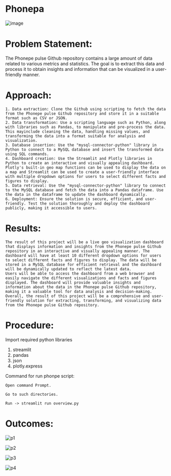 # Phonepa

![image](https://user-images.githubusercontent.com/107666598/218308092-94dcfc7c-5109-45ca-824c-9849f02584e3.png)

# Problem Statement:
  The Phonepe pulse Github repository contains a large amount of data related to various metrics and statistics. The goal is to extract this data and process it to obtain insights and information that can be visualized in a user-friendly manner.
  
# Approach:
    1. Data extraction: Clone the Github using scripting to fetch the data from the Phonepe pulse Github repository and store it in a suitable format such as CSV or JSON.
    2. Data transformation: Use a scripting language such as Python, along with libraries such as Pandas, to manipulate and pre-process the data. This mayinclude cleaning the data, handling missing values, and transforming the data into a format suitable for analysis and visualization.
    3. Database insertion: Use the "mysql-connector-python" library in Python to connect to a MySQL database and insert the transformed data using SQL commands.
    4. Dashboard creation: Use the Streamlit and Plotly libraries in Python to create an interactive and visually appealing dashboard. Plotly's built-in geo map functions can be used to display the data on a map and Streamlit can be used to create a user-friendly interface with multiple dropdown options for users to select different facts and figures to display.
    5. Data retrieval: Use the "mysql-connector-python" library to connect to the MySQL database and fetch the data into a Pandas dataframe. Use the data in the dataframe to update the dashboard dynamically.
    6. Deployment: Ensure the solution is secure, efficient, and user-friendly. Test the solution thoroughly and deploy the dashboard publicly, making it accessible to users.
    
# Results:
    The result of this project will be a live geo visualization dashboard that displays information and insights from the Phonepe pulse Github repository in an interactive and visually appealing manner. The dashboard will have at least 10 different dropdown options for users to select different facts and figures to display. The data will be stored in a MySQL database for efficient retrieval and the dashboard will be dynamically updated to reflect the latest data.
    Users will be able to access the dashboard from a web browser and easily navigate the different visualizations and facts and figures displayed. The dashboard will provide valuable insights and information about the data in the Phonepe pulse Github repository, making it a valuable tool for data analysis and decision-making.
    Overall, the result of this project will be a comprehensive and user-friendly solution for extracting, transforming, and visualizing data from the Phonepe pulse Github repository. 
    
# Procedure:

Import required python libraries 
  1. streamlit
  2. pandas
  3. json
  4. plotly.express
  
 Command for run phonpe script:
 
    Open command Prompt. 
    
    Go to such directories.
    
    Run -> streamlit run overview.py
    
# Outcomes:

![p1](https://user-images.githubusercontent.com/107666598/218307951-86dbe8e6-483c-47f3-9e39-3b868da4132c.png)

![p2](https://user-images.githubusercontent.com/107666598/218307968-b49c8114-2e85-40e9-8160-2dae945b0d58.png)

![p3](https://user-images.githubusercontent.com/107666598/218307976-7ef9ed08-a679-491a-b0cd-4f26a100b10d.png)

![p4](https://user-images.githubusercontent.com/107666598/218307980-bda43c7f-62f1-4a14-8eee-9aef9ac01c20.png)
